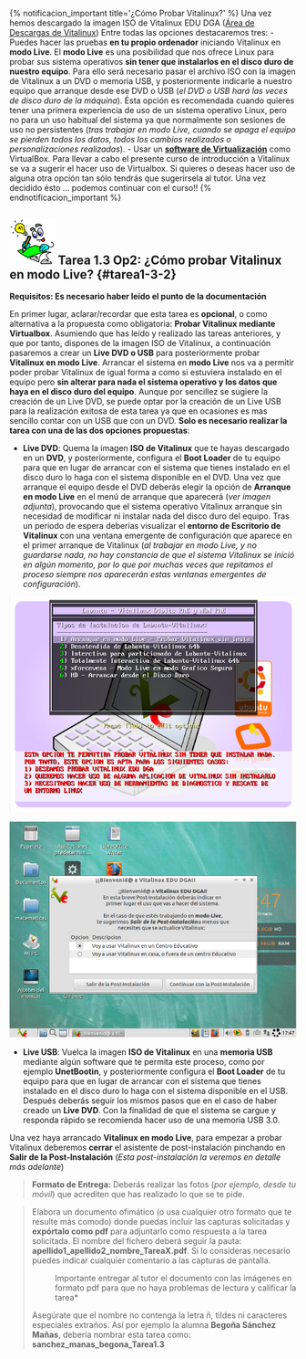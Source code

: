 {% notificacion_important title='¿Cómo Probar Vitalinux?' %} Una vez hemos descargado la imagen ISO de Vitalinux EDU 
DGA ([Área de Descargas de Vitalinux](donde_descargar_vitalinux.md#areaDescargas)) Entre todas las opciones 
destacaremos tres: - Puedes hacer las pruebas **en tu propio ordenador** iniciando Vitalinux en **modo Live**.  El 
**modo Live** es una posibilidad que nos ofrece Linux para probar sus sistema operativos **sin tener que instalarlos 
en el disco duro de nuestro equipo**. Para ello será necesario pasar el archivo ISO con la imagen de Vitalinux a un 
DVD o memoria USB, y posteriormente indicarle a nuestro equipo que arranque desde ese DVD o USB (*el DVD o USB hará 
las veces de disco duro de la máquina*).  Ésta opción es recomendada cuando quieres tener una primera experiencia de 
uso de un sistema operativo Linux, pero no para un uso habitual del sistema ya que normalmente son sesiones de uso no 
persistentes (*tras trabajar en modo Live, cuando se apaga el equipo se pierden todos los datos, todos los cambios 
realizados o personalizaciones realizadas*). - Usar un [ **software de 
Virtualización**](http://wiki.vitalinux.educa.aragon.es/index.php/Vitalinux/Vitalinux_con_VirtualBox) como 
VirtualBox. Para llevar a cabo el presente curso de introducción a Vitalinux se va a sugerir el hacer uso de 
Virtualbox.  Si quieres o deseas hacer uso de alguna otra opción tan sólo tendrás que sugerírsela al tutor. Una vez 
decidido ésto ... podemos continuar con el curso!!
{% endnotificacion_important %}


## <img src="img/Logobombilla.png" width="80"> Tarea 1.3 Op2: ¿Cómo probar Vitalinux en modo Live? {#tarea1-3-2}

**Requisitos: Es necesario haber leído el punto de la documentación**

En primer lugar, aclarar/recordar que esta tarea es **opcional**, o como alternativa a la propuesta como obligatoria: **Probar Vitalinux mediante Virtualbox**.  Asumiendo que has leído y realizado las tareas anteriores, y que por tanto, dispones de la imagen ISO de Vitalinux, a continuación pasaremos a crear un **Live DVD o USB** para posteriormente probar **Vitalinux en modo Live**.  Arrancar el sistema en **modo Live** nos va a permitir poder probar Vitalinux de igual forma a como si estuviera instalado en el equipo pero **sin alterar para nada el sistema operativo y los datos que haya en el disco duro del equipo**.  Aunque por sencillez se sugiere la creación de un Live DVD, se puede optar por la creación de un Live USB para la realización exitosa de esta tarea ya que en ocasiones es mas sencillo contar con un USB que con un DVD. **Solo es necesario realizar la tarea con una de las dos opciones propuestas**:

-  **Live DVD**: Quema la imagen **ISO de Vitalinux** que te hayas descargado en un **DVD**, y posteriormente, configura el **Boot Loader** de tu equipo para que en lugar de arrancar con el sistema que tienes instalado en el disco duro lo haga con el sistema disponible en el DVD.  Una vez que arranque el equipo desde el DVD deberás elegir la opción de **Arranque en modo Live** en el menú de arranque que aparecerá (*ver imagen adjunta*), provocando que el sistema operativo Vitalinux arranque sin necesidad de modificar ni instalar nada del disco duro del equipo.  Tras un periodo de espera deberías visualizar el **entorno de Escritorio de Vitalinux** con una ventana emergente de configuración que aparece en el primer arranque de Vitalinux (*al trabajar en modo Live, y no guardarse nada, no hay constancia de que el sistema Vitalinux se inició en algún momento, por lo que por muchas veces que repitamos el proceso siempre nos aparecerán estas ventanas emergentes de configuración*).

![Arranque Live](img/arranque-live.png)

![Post-instalación](img/Post-instalacion-1.png)

-  **Live USB**: Vuelca la imagen **ISO de Vitalinux** en una **memoria USB** mediante algún software que te permita este proceso, como por ejemplo **UnetBootin**, y posteriormente configura el **Boot Loader** de tu equipo para que en lugar de arrancar con el sistema que tienes instalado en el disco duro lo haga con el sistema disponible en el USB.  Después deberás seguir los mismos pasos que en el caso de haber creado un **Live DVD**. Con la finalidad de que el sistema se cargue y responda rápido se recomienda hacer uso de una memoria USB 3.0.

Una vez haya arrancado **Vitalinux en modo Live**, para empezar a probar Vitalinux deberemos **cerrar** el asistente de post-instalación pinchando en **Salir de la Post-Instalación** (*Esta post-instalación la veremos en detalle más adelante*)

> **Formato de Entrega:** Deberás realizar las fotos (*por ejemplo, desde tu móvil*) que acrediten que has realizado lo que se te pide.

> Elabora un documento ofimático (o usa cualquier otro formato que te resulte más comodo) donde puedas incluir las capturas solicitadas y **expórtalo como pdf** para adjuntarlo como respuesta a la tarea solicitada. El nombre del fichero deberá seguir la pauta: **apellido1_apellido2_nombre_TareaX.pdf**. Si lo consideras necesario puedes indicar cualquier comentario a las capturas de pantalla.<dl><dd> Importante entregar al tutor el documento con las imágenes en formato pdf para que no haya problemas de lectura y calificar la tarea*</dd></dl>Asegúrate que el nombre no contenga la letra ñ, tildes ni caracteres especiales extraños. Así por ejemplo la alumna **Begoña Sánchez Mañas**, debería nombrar esta tarea como: **sanchez_manas_begona_Tarea1.3**